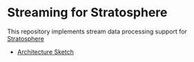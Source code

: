 # Streaming for Stratosphere

This repository implements stream data processing support for [Stratosphere](http://www.stratosphere.eu)

- [Architecture Sketch](https://github.com/stratosphere/stratosphere-streaming/wiki/Architecture-Sketch)

